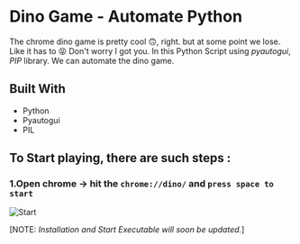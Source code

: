 # Dino Game - Automate Python

The chrome dino game is pretty cool :upside_down_face:, right. but at some point we lose.
Like it has to :stuck_out_tongue_closed_eyes: Don't worry I got you. 
In this Python Script using *pyautogui*, *PIP* library. We can automate the dino game.



## Built With  
* Python
* Pyautogui
* PIL
 


## To Start playing, there are such steps :


### 1.Open chrome -> hit the `chrome://dino/` and `press space to start`
![Start](https://user-images.githubusercontent.com/64283478/114218195-bb2eb580-9986-11eb-9dd6-4d027b141050.PNG)



[NOTE: *Installation and Start Executable will soon be updated.*]